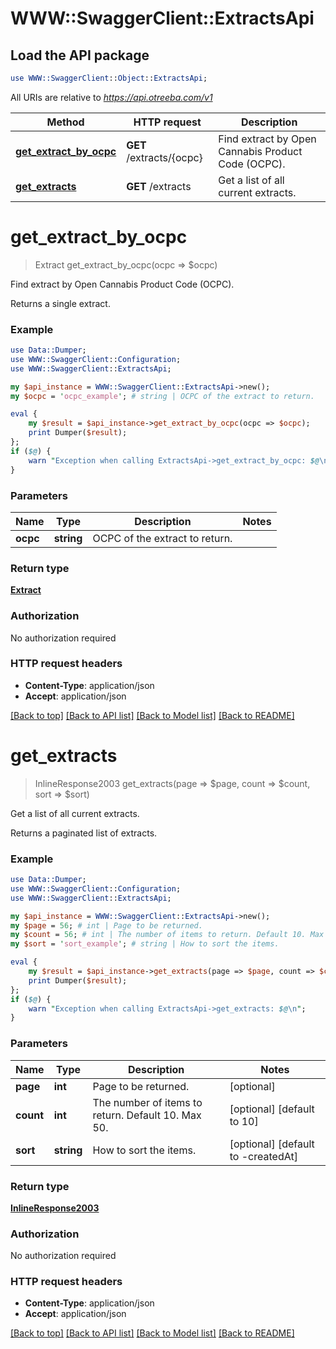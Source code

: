 # WWW::SwaggerClient::ExtractsApi

## Load the API package
```perl
use WWW::SwaggerClient::Object::ExtractsApi;
```

All URIs are relative to *https://api.otreeba.com/v1*

Method | HTTP request | Description
------------- | ------------- | -------------
[**get_extract_by_ocpc**](ExtractsApi.md#get_extract_by_ocpc) | **GET** /extracts/{ocpc} | Find extract by Open Cannabis Product Code (OCPC).
[**get_extracts**](ExtractsApi.md#get_extracts) | **GET** /extracts | Get a list of all current extracts.


# **get_extract_by_ocpc**
> Extract get_extract_by_ocpc(ocpc => $ocpc)

Find extract by Open Cannabis Product Code (OCPC).

Returns a single extract.

### Example 
```perl
use Data::Dumper;
use WWW::SwaggerClient::Configuration;
use WWW::SwaggerClient::ExtractsApi;

my $api_instance = WWW::SwaggerClient::ExtractsApi->new();
my $ocpc = 'ocpc_example'; # string | OCPC of the extract to return.

eval { 
    my $result = $api_instance->get_extract_by_ocpc(ocpc => $ocpc);
    print Dumper($result);
};
if ($@) {
    warn "Exception when calling ExtractsApi->get_extract_by_ocpc: $@\n";
}
```

### Parameters

Name | Type | Description  | Notes
------------- | ------------- | ------------- | -------------
 **ocpc** | **string**| OCPC of the extract to return. | 

### Return type

[**Extract**](Extract.md)

### Authorization

No authorization required

### HTTP request headers

 - **Content-Type**: application/json
 - **Accept**: application/json

[[Back to top]](#) [[Back to API list]](../README.md#documentation-for-api-endpoints) [[Back to Model list]](../README.md#documentation-for-models) [[Back to README]](../README.md)

# **get_extracts**
> InlineResponse2003 get_extracts(page => $page, count => $count, sort => $sort)

Get a list of all current extracts.

Returns a paginated list of extracts.

### Example 
```perl
use Data::Dumper;
use WWW::SwaggerClient::Configuration;
use WWW::SwaggerClient::ExtractsApi;

my $api_instance = WWW::SwaggerClient::ExtractsApi->new();
my $page = 56; # int | Page to be returned.
my $count = 56; # int | The number of items to return. Default 10. Max 50.
my $sort = 'sort_example'; # string | How to sort the items.

eval { 
    my $result = $api_instance->get_extracts(page => $page, count => $count, sort => $sort);
    print Dumper($result);
};
if ($@) {
    warn "Exception when calling ExtractsApi->get_extracts: $@\n";
}
```

### Parameters

Name | Type | Description  | Notes
------------- | ------------- | ------------- | -------------
 **page** | **int**| Page to be returned. | [optional] 
 **count** | **int**| The number of items to return. Default 10. Max 50. | [optional] [default to 10]
 **sort** | **string**| How to sort the items. | [optional] [default to -createdAt]

### Return type

[**InlineResponse2003**](InlineResponse2003.md)

### Authorization

No authorization required

### HTTP request headers

 - **Content-Type**: application/json
 - **Accept**: application/json

[[Back to top]](#) [[Back to API list]](../README.md#documentation-for-api-endpoints) [[Back to Model list]](../README.md#documentation-for-models) [[Back to README]](../README.md)

